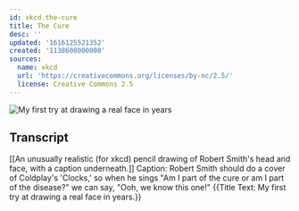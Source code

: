 ```yaml
---
id: xkcd.the-cure
title: The Cure
desc: ''
updated: '1616125521352'
created: '1138608000000'
sources:
  name: xkcd
  url: 'https://creativecommons.org/licenses/by-nc/2.5/'
  license: Creative Commons 2.5
---
```

![My first try at drawing a real face in years](https://imgs.xkcd.com/comics/the_cure.jpg)

## Transcript
[[An unusually realistic (for xkcd) pencil drawing of Robert Smith's head and face, with a caption underneath.]]
Caption: Robert Smith should do a cover of Coldplay's 'Clocks,' so when he sings "Am I part of the cure 
 or am I part of the disease?" we can say, "Ooh, we know this one!"
{{Title Text: My first try at drawing a real face in years.}}
